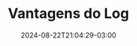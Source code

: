 ---
title: "Vantagens do Log"
date: 2024-08-22T21:04:29-03:00
draft: true
toc: false
images:
tags:
  - Python
  - Log
  - Logging
---